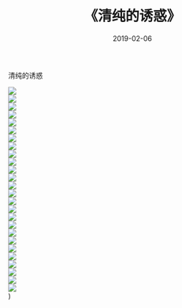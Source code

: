 ﻿---
layout: post
title:  《清纯的诱惑》
date:   2019-02-06
img: http://img.660000.xyz/Sharelink/唯美/2019/清纯的诱惑/000.jpg
categories: [美女, 清纯, 唯美]
---

清纯的诱惑

  ![](http://img.660000.xyz/Sharelink/唯美/2019/清纯的诱惑/001.jpg) <br> ![](http://img.660000.xyz/Sharelink/唯美/2019/清纯的诱惑/002.jpg) <br> ![](http://img.660000.xyz/Sharelink/唯美/2019/清纯的诱惑/003.jpg) <br> ![](http://img.660000.xyz/Sharelink/唯美/2019/清纯的诱惑/004.jpg) <br> ![](http://img.660000.xyz/Sharelink/唯美/2019/清纯的诱惑/005.jpg) <br> ![](http://img.660000.xyz/Sharelink/唯美/2019/清纯的诱惑/006.jpg) <br> ![](http://img.660000.xyz/Sharelink/唯美/2019/清纯的诱惑/007.jpg) <br> ![](http://img.660000.xyz/Sharelink/唯美/2019/清纯的诱惑/008.jpg) <br> ![](http://img.660000.xyz/Sharelink/唯美/2019/清纯的诱惑/009.jpg) <br> ![](http://img.660000.xyz/Sharelink/唯美/2019/清纯的诱惑/010.jpg) <br> ![](http://img.660000.xyz/Sharelink/唯美/2019/清纯的诱惑/011.jpg) <br> ![](http://img.660000.xyz/Sharelink/唯美/2019/清纯的诱惑/012.jpg) <br> ![](http://img.660000.xyz/Sharelink/唯美/2019/清纯的诱惑/013.jpg) <br> ![](http://img.660000.xyz/Sharelink/唯美/2019/清纯的诱惑/014.jpg) <br> ![](http://img.660000.xyz/Sharelink/唯美/2019/清纯的诱惑/015.jpg) <br> ![](http://img.660000.xyz/Sharelink/唯美/2019/清纯的诱惑/016.jpg) <br> ![](http://img.660000.xyz/Sharelink/唯美/2019/清纯的诱惑/017.jpg) <br> ![](http://img.660000.xyz/Sharelink/唯美/2019/清纯的诱惑/018.jpg) <br> ![](http://img.660000.xyz/Sharelink/唯美/2019/清纯的诱惑/019.jpg) <br> ![](http://img.660000.xyz/Sharelink/唯美/2019/清纯的诱惑/020.jpg) <br> ![](http://img.660000.xyz/Sharelink/唯美/2019/清纯的诱惑/021.jpg) <br> ![](http://img.660000.xyz/Sharelink/唯美/2019/清纯的诱惑/022.jpg) <br> ![](http://img.660000.xyz/Sharelink/唯美/2019/清纯的诱惑/023.jpg) <br> ![](http://img.660000.xyz/Sharelink/唯美/2019/清纯的诱惑/024.jpg) <br> ![](http://img.660000.xyz/Sharelink/唯美/2019/清纯的诱惑/025.jpg) <br> ![](http://img.660000.xyz/Sharelink/唯美/2019/清纯的诱惑/026.jpg) <br>) <br>